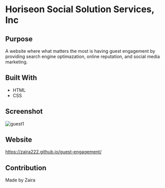 # Horiseon Social Solution Services, Inc

## Purpose
A website where what matters the most is having guest engagement by providing search engine optimazation, online reputation, and social media marketing.

## Built With 
* HTML
* CSS

## Screenshot
![guest1](https://user-images.githubusercontent.com/94399039/144726950-1e3823e0-5e88-4dd3-b18c-7c56370f7538.png)


## Website
https://zaira222.github.io/guest-engagement/

## Contribution
Made by Zaira

